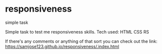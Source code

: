 # responsiveness
simple task


Simple task to test me responsiveness skills.
Tech used:  HTML
            CSS
            RS

If there's any comments or anything of that sort you can check out the link: https://samjose123.github.io/responsiveness/.index.html
